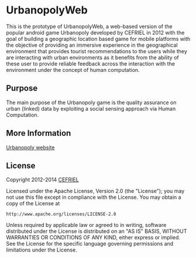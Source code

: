 UrbanopolyWeb
=======

This is the prototype of UrbanopolyWeb, a web-based version of the popular android game Urbanopoly developed by CEFRIEL in 2012 with the goal of building a geographic location based game for mobile platforms with the objective of providing an immersive experience in the geographical environment that provides tourist recommendations to the users while they are interacting with urban environments as it benefits from the ability of these user to provide reliable feedback across the interaction with the environment under the concept of human computation.


Purpose
-----------
 The main purpose of the Urbanopoly game is the quality assurance on urban (linked) data by exploiting a social sensing approach via Human Computation.


More Information
-----------
 [Urbanopoly website](http://swa.cefriel.it/urbangames/urbanopoly/index.html)


License
-----------
Copyright 2012-2014 [CEFRIEL](http://swa.cefriel.it/)

Licensed under the Apache License, Version 2.0 (the "License");
you may not use this file except in compliance with the License.
You may obtain a copy of the License at

    http://www.apache.org/licenses/LICENSE-2.0

Unless required by applicable law or agreed to in writing, software
distributed under the License is distributed on an "AS IS" BASIS,
WITHOUT WARRANTIES OR CONDITIONS OF ANY KIND, either express or implied.
See the License for the specific language governing permissions and
limitations under the License.
